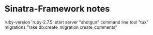# Sinatra-Framework notes
ruby-version 'ruby-2.7.5'
start server "shotgun"
command line tool "tux"
migrations "rake db:create_migration create_comments"
